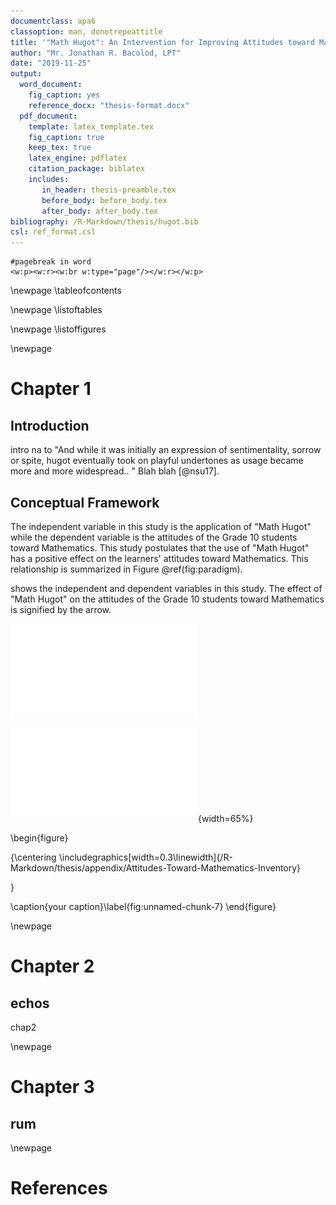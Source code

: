 ```yaml
---
documentclass: apa6
classoption: man, donotrepeattitle
title: '"Math Hugot": An Intervention for Improving Attitudes toward Mathematics Among Grade 10 Students of Sauyo High School, S.Y. 2020--2021' 
author: "Mr. Jonathan R. Bacolod, LPT" 
date: "2019-11-25" 
output: 
  word_document:
    fig_caption: yes
    reference_docx: "thesis-format.docx"
  pdf_document: 
    template: latex_template.tex
    fig_caption: true
    keep_tex: true  
    latex_engine: pdflatex 
    citation_package: biblatex
    includes:
       in_header: thesis-preamble.tex
       before_body: before_body.tex
       after_body: after_body.tex
bibliography: /R-Markdown/thesis/hugot.bib
csl: ref_format.csl
---
```

 
<!--  setwd("/R-Markdown/thesis"); library("rmarkdown"); render("hugot.Rmd",  "pdf_document") 
-->   
  
<!--
Rscript -e "setwd("/R-Markdown/thesis"); library("rmarkdown"); render("hugot.Rmd",  "pdf_document")"
citation_engine: pandoc-citeproc   
-->   




```{=openxml}
#pagebreak in word
<w:p><w:r><w:br w:type="page"/></w:r></w:p>
```
  
\newpage
\tableofcontents

\newpage
\listoftables

\newpage
\listoffigures

\newpage
# Chapter 1

## Introduction 

intro na to
"And while it was initially an expression of sentimentality, sorrow or spite, hugot eventually took on playful undertones as usage became more and more widespread.. "
Blah blah [@nsu17].

## Conceptual Framework 


The independent variable in this study is the application of "Math Hugot"  while the dependent variable is the attitudes   of the Grade 10 students  toward Mathematics. This study postulates that  the use of "Math Hugot"  has a positive effect on the learners' attitudes toward Mathematics. This relationship is summarized in  Figure \@ref(fig:paradigm). 

shows the independent and dependent variables in this study. The effect of "Math Hugot"  on the attitudes of the Grade 10 students toward Mathematics  is signified by the  arrow. 


![Paradigm of the Study](hugot_files/paradigm-1.pdf) 

![Paradigm](/R-Markdown/thesis/appendix/Attitudes-Toward-Mathematics-Inventory.pdf){width=65%}

\begin{figure}

{\centering \includegraphics[width=0.3\linewidth]{/R-Markdown/thesis/appendix/Attitudes-Toward-Mathematics-Inventory} 

}

\caption{your caption}\label{fig:unnamed-chunk-7}
\end{figure}
 

\newpage

# Chapter 2
## echos 

chap2

\newpage
# Chapter 3
## rum


\newpage
# References







